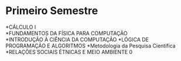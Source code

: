 # Primeiro Semestre
*CÁLCULO I	
*FUNDAMENTOS DA FÍSICA PARA COMPUTAÇÃO	
*INTRODUÇÃO À CIÊNCIA DA COMPUTAÇÃO	
*LÓGICA DE PROGRAMAÇÃO E ALGORITMOS	
*Metodologia da Pesquisa Cientifica	
*RELAÇÕES SOCIAIS ÉTNICAS E MEIO AMBIENTE	0

